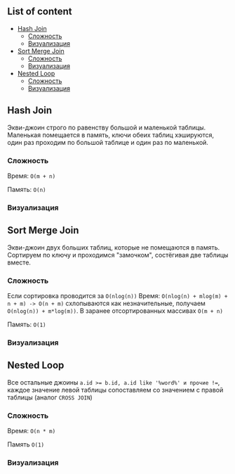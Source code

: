 ## List of content
- [Hash Join](https://github.com/tabarincev/de-roadmap/blob/main/concepts/sql/PhysicalJoins.md#hash-join)
  - [Сложность](https://github.com/tabarincev/de-roadmap/blob/main/concepts/sql/PhysicalJoins.md#сложность)
  - [Визуализация](https://github.com/tabarincev/de-roadmap/blob/main/concepts/sql/PhysicalJoins.md#визуализация)
- [Sort Merge Join](https://github.com/tabarincev/de-roadmap/blob/main/concepts/sql/PhysicalJoins.md#sort-merge-join)
  - [Сложность](https://github.com/tabarincev/de-roadmap/blob/main/concepts/sql/PhysicalJoins.md#сложность-1)
  - [Визуализация](https://github.com/tabarincev/de-roadmap/blob/main/concepts/sql/PhysicalJoins.md#визуализация-1)
- [Nested Loop](https://github.com/tabarincev/de-roadmap/blob/main/concepts/sql/PhysicalJoins.md#nested-loop)
  - [Сложность](https://github.com/tabarincev/de-roadmap/blob/main/concepts/sql/PhysicalJoins.md#сложность-2)
  - [Визуализация](https://github.com/tabarincev/de-roadmap/blob/main/concepts/sql/PhysicalJoins.md#визуализация-2)

## Hash Join
Экви-джоин строго по равенству большой и маленькой таблицы. Маленькая помещается в память, ключи обеих таблиц хэшируются, один раз проходим по большой таблице и один раз по маленькой.
### Сложность
Время: ```O(m + n)```

Память: ```O(n)```
### Визуализация

## Sort Merge Join
Экви-джоин двух больших таблиц, которые не помещаются в память. Сортируем по ключу и проходимся "замочком", состёгивая две таблицы вместе.
### Сложность
Если сортировка проводится за ```O(nlog(n))```
Время: ```O(nlog(n) + mlog(m) + n + m) -> O(n + m)``` схлопываются как незначительные, получаем ```O(nlog(n)) + m*log(m))```. В заранее отсортированных массивах ```O(m + n)```

Память: ```O(1)```
### Визуализация

## Nested Loop
Все остальные джоины ```a.id >= b.id, a.id like '%word%' и прочие !=```, каждое значение левой таблицы сопоставляем со значением с правой таблицы (аналог ```CROSS JOIN```)
### Сложность
Время: ```O(n * m)```

Память ```O(1)```

### Визуализация
